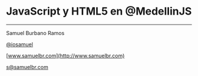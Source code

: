 # JavaScript y HTML5 en @MedellinJS
-----------------------------------

Samuel Burbano Ramos

[@iosamuel](http://twitter.com/iosamuel)

[www.samuelbr.com](http://www.samuelbr.com)

[s@samuelbr.com](mailto:s@samuelbr.com)

